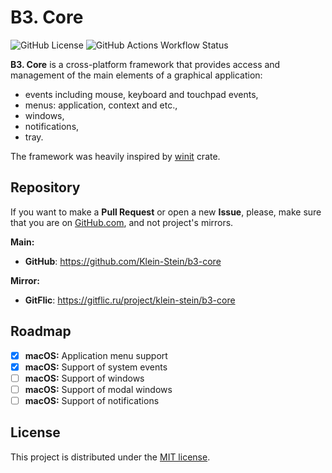 # B3. Core

![GitHub License](https://img.shields.io/github/license/Klein-Stein/b3-core)
![GitHub Actions Workflow Status](https://img.shields.io/github/actions/workflow/status/Klein-Stein/b3-core/rust.yml)

**B3. Core** is a cross-platform framework that provides access and management of the main elements of a graphical application:

- events including mouse, keyboard and touchpad events,
- menus: application, context and etc.,
- windows,
- notifications,
- tray.

The framework was heavily inspired by [winit][winit] crate.

## Repository

If you want to make a **Pull Request** or open a new **Issue**, please, make sure that you are on [GitHub.com][github], and not project's mirrors.

**Main:**

- **GitHub**: <https://github.com/Klein-Stein/b3-core>

**Mirror:**

- **GitFlic**: <https://gitflic.ru/project/klein-stein/b3-core>

## Roadmap

- [x] **macOS:** Application menu support
- [x] **macOS:** Support of system events
- [ ] **macOS:** Support of windows
- [ ] **macOS:** Support of modal windows
- [ ] **macOS:** Support of notifications

## License

This project is distributed under the [MIT license][license].

[winit]:
https://github.com/rust-windowing/winit
[github]:
https://github.com
[license]:
LICENSE

